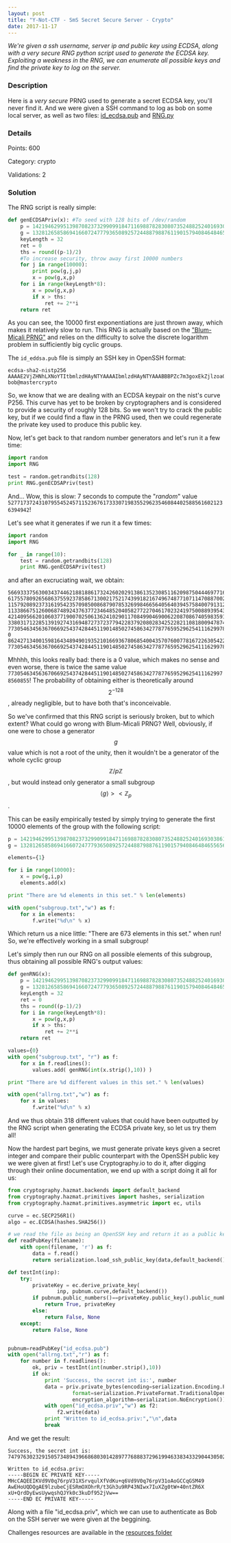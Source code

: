 ```yaml
---
layout: post
title: "Y-Not-CTF - SmS Secret Secure Server - Crypto"
date: 2017-11-17
---
```


*We're given a ssh username, server ip and public key using ECDSA, along with a _very secure RNG_ python script used to generate the ECDSA key. Exploiting a weakness in the RNG, we can enumerate all possible keys and find the private key to log on the server.*

<!--more-->

### Description

Here is a *very secure* PRNG used to generate a secret ECDSA key, you'll never find it.
And we were given a SSH command to log as bob on some local server, as well as two files:
[id_ecdsa.pub](/resources/2017/ynotctf/crypto-sms/id_ecdsa.pub) and [RNG.py](/resources/2017/ynotctf/crypto-sms/RNG.py)

### Details

Points:      600

Category:    crypto

Validations: 2

### Solution

The RNG script is really simple:
```python
def genECDSAPriv(x): #To seed with 128 bits of /dev/random
    p = 14219462995139870823732990991847116988782830807352488252401693038616204860083820490505711585808733926271164036927426970740721056798703931112968394409581
    g = 13281265858694166072477793650892572448879887611901579408464846556561213586303026512968250994625746699137042521035053480634512936761634852301612870164047
    keyLength = 32
    ret = 0
    ths = round((p-1)/2)
    #To increase security, throw away first 10000 numbers
    for j in range(10000):
        print pow(g,j,p)
        x = pow(g,x,p)
    for i in range(keyLength*8):
        x = pow(g,x,p)
        if x > ths:
            ret += 2**i
    return ret
```

As you can see, the 10000 first exponentiations are just thrown away, which makes it relatively slow to run.
This RNG is actually based on the ["Blum-Micali PRNG"](https://en.wikipedia.org/wiki/Blum–Micali_algorithm) and relies on the difficulty to solve the discrete logarithm problem in sufficiently big cyclic groups.

The `id_eddsa.pub` file is simply an SSH key in OpenSSH format:
```
ecdsa-sha2-nistp256 AAAAE2VjZHNhLXNoYTItbmlzdHAyNTYAAAAIbmlzdHAyNTYAAABBBPZc7m3goxEkZjlzoa0f7dxod7vUT+NzSMMeyLl2YNLVvuNJ7WUel8VPkK3Q8hMLFMsKrIUCWJNHN5Lg3/edo1c= bob@mastercrypto
```

So, we know that we are dealing with an ECDSA keypair on the nist's curve P256. This curve has yet to be broken by cryptographers and is considered to provide a security of roughly 128 bits. So we won't try to crack the public key, but if we could find a flaw in the PRNG used, then we could regenerate the private key used to produce this public key.

Now, let's get back to that random number generators and let's run it a few time:
```python
import random
import RNG

test = random.getrandbits(128)
print RNG.genECDSAPriv(test)
```

And... Wow, this is slow: 7 seconds to compute the "_random_" value `52771737243107955452457115236761733307198355296235460844025885616021236394942`!

Let's see what it generates if we run it a few times:
```python
import random
import RNG

for _ in range(10):
    test = random.getrandbits(128)
    print RNG.genECDSAPriv(test)
```
and after an excruciating wait, we obtain:
```
56693337563003437446218818861732426020291386135230851162098750444697716348746
61755780926568637559237858671300217521743991821674967487710711470887002474632
115792089237316195423570985008687907853269984665640564039457584007913129639935
113386675126006874892437637723464852040582772270461702324197500889395432697493
42140956620106037719007025061362410290117084990469006220870867405983591508719
33803171228513919274316948727372377942283792080283425228211081800947874839530
77305463456367066925437428445119014850274586342778776595296254111629978560855
0
86242713400159816434894901935210166936780685400435707600778167226305422994341
77305463456367066925437428445119014850274586342778776595296254111629978560855
```

Mhhhh, this looks really bad: there is a 0 value, which makes no sense and even worse, there is twice the same value `77305463456367066925437428445119014850274586342778776595296254111629978560855`! 
The probability of obtaining either is theoretically around $$2^{-128}$$, already negligible, but to have both that's inconceivable. 

So we've confirmed that this RNG script is seriously broken, but to which extent? What could go wrong with Blum-Micali PRNG? Well, obviously, if one were to chose a generator  $$g$$ value which is not a root of the unity, then it wouldn't be a generator of the whole cyclic group $$\mathbb{Z}/p\mathbb{Z}$$, but would instead only generator a small subgroup $$\langle g\rangle>\lt\mathbb{Z}_p$$.

This can be easily empirically tested by simply trying to generate the first 10000 elements of the group with the following script:
```python
p = 14219462995139870823732990991847116988782830807352488252401693038616204860083820490505711585808733926271164036927426970740721056798703931112968394409581
g = 13281265858694166072477793650892572448879887611901579408464846556561213586303026512968250994625746699137042521035053480634512936761634852301612870164047

elements={1}

for i in range(10000):
    x = pow(g,i,p)
    elements.add(x)

print "There are %d elements in this set." % len(elements)

with open("subgroup.txt","w") as f:
    for x in elements:
        f.write("%d\n" % x)
```
Which return us a nice little: "There are 673 elements in this set." when run! So, we're effectively working in a small subgroup! 

Let's simply then run our RNG on all possible elements of this subgroup, thus obtaining all possible RNG's output values:
```python
def genRNG(x):
    p = 14219462995139870823732990991847116988782830807352488252401693038616204860083820490505711585808733926271164036927426970740721056798703931112968394409581
    g = 13281265858694166072477793650892572448879887611901579408464846556561213586303026512968250994625746699137042521035053480634512936761634852301612870164047
    keyLength = 32
    ret = 0
    ths = round((p-1)/2)
    for i in range(keyLength*8):
        x = pow(g,x,p)
        if x > ths:
            ret += 2**i
    return ret

values={0}
with open("subgroup.txt", "r") as f:
    for x in f.readlines():
        values.add( genRNG(int(x.strip(),10)) )

print "There are %d different values in this set." % len(values)

with open("allrng.txt","w") as f:
    for x in values:
        f.write("%d\n" % x)
```
And we thus obtain 318 different values that could have been outputted by the RNG script when generating the ECDSA private key, so let us try them all!

Now the hardest part begins, we must generate private keys given a secret integer and compare their public counterpart with the OpenSSH public key we were given at first!
Let's use Cryptography.io to do it, after digging through their online documentation, we end up with a script doing it all for us:

```python
from cryptography.hazmat.backends import default_backend
from cryptography.hazmat.primitives import hashes, serialization
from cryptography.hazmat.primitives.asymmetric import ec, utils

curve = ec.SECP256R1()
algo = ec.ECDSA(hashes.SHA256())

# we read the file as being an OpenSSH key and return it as a public key:
def readPubKey(filename):
    with open(filename, 'r') as f:
        data = f.read()
        return serialization.load_ssh_public_key(data,default_backend())

def testInt(inp):
    try:
        privateKey = ec.derive_private_key(
                inp, pubnum.curve,default_backend())
        if pubnum.public_numbers()==privateKey.public_key().public_numbers():
            return True, privateKey
        else:
            return False, None
    except:
        return False, None


pubnum=readPubKey("id_ecdsa.pub")
with open("allrng.txt","r") as f:
    for number in f.readlines():
        ok, priv = testInt(int(number.strip(),10))
        if ok:
            print 'Success, the secret int is:', number
            data = priv.private_bytes(encoding=serialization.Encoding.PEM,
                     format=serialization.PrivateFormat.TraditionalOpenSSL,
                     encryption_algorithm=serialization.NoEncryption())
            with open("id_ecdsa.priv","w") as f2:
                f2.write(data)
            print "Written to id_ecdsa.priv:","\n",data
            break
```

And we get the result:

```
Success, the secret int is: 74797630232915057348943966868030142897776888372961994633834332904430502239733

Written to id_ecdsa.priv: 
-----BEGIN EC PRIVATE KEY-----
MHcCAQEEIKVd9V0q76rpV31XSrvqulXfVdKu+q6Vd9V0q76rpV31oAoGCCqGSM49
AwEHoUQDQgAE9lzubeCjESRmOXOhrR/t3Gh3u9RP43NIwx7IuXZg0tW+40ntZR6X
xU+QrdDyEwsUywqshQJYk0c3kuDf952jVw==
-----END EC PRIVATE KEY-----
```
Along with a file "id_ecdsa.priv", which we can use to authenticate as Bob on the SSH server we were given at the beggining.

Challenges resources are available in the [resources
folder](https://github.com/duksctf/duksctf.github.io/tree/master/resources/2017/ynotctf/)
